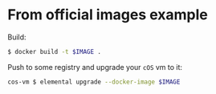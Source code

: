 # From official images example

Build:

```bash
$ docker build -t $IMAGE .
```

Push to some registry and upgrade your `cOS` vm to it:

```bash
cos-vm $ elemental upgrade --docker-image $IMAGE
```

